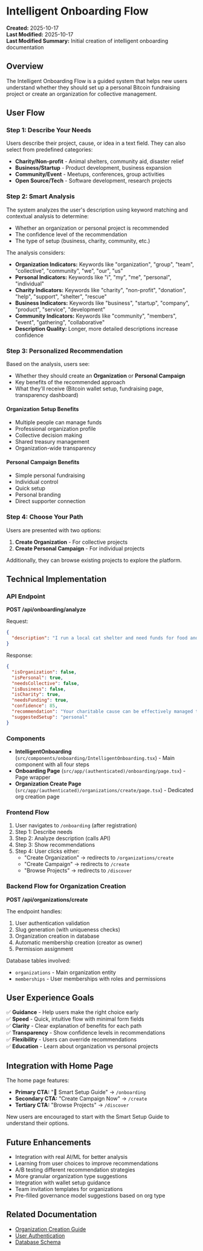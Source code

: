 # Intelligent Onboarding Flow

**Created:** 2025-10-17  
**Last Modified:** 2025-10-17  
**Last Modified Summary:** Initial creation of intelligent onboarding documentation

## Overview

The Intelligent Onboarding Flow is a guided system that helps new users understand whether they should set up a personal Bitcoin fundraising project or create an organization for collective management.

## User Flow

### Step 1: Describe Your Needs
Users describe their project, cause, or idea in a text field. They can also select from predefined categories:
- **Charity/Non-profit** - Animal shelters, community aid, disaster relief
- **Business/Startup** - Product development, business expansion
- **Community/Event** - Meetups, conferences, group activities
- **Open Source/Tech** - Software development, research projects

### Step 2: Smart Analysis
The system analyzes the user's description using keyword matching and contextual analysis to determine:
- Whether an organization or personal project is recommended
- The confidence level of the recommendation
- The type of setup (business, charity, community, etc.)

The analysis considers:
- **Organization Indicators:** Keywords like "organization", "group", "team", "collective", "community", "we", "our", "us"
- **Personal Indicators:** Keywords like "i", "my", "me", "personal", "individual"
- **Charity Indicators:** Keywords like "charity", "non-profit", "donation", "help", "support", "shelter", "rescue"
- **Business Indicators:** Keywords like "business", "startup", "company", "product", "service", "development"
- **Community Indicators:** Keywords like "community", "members", "event", "gathering", "collaborative"
- **Description Quality:** Longer, more detailed descriptions increase confidence

### Step 3: Personalized Recommendation
Based on the analysis, users see:
- Whether they should create an **Organization** or **Personal Campaign**
- Key benefits of the recommended approach
- What they'll receive (Bitcoin wallet setup, fundraising page, transparency dashboard)

#### Organization Setup Benefits
- Multiple people can manage funds
- Professional organization profile
- Collective decision making
- Shared treasury management
- Organization-wide transparency

#### Personal Campaign Benefits
- Simple personal fundraising
- Individual control
- Quick setup
- Personal branding
- Direct supporter connection

### Step 4: Choose Your Path
Users are presented with two options:
1. **Create Organization** - For collective projects
2. **Create Personal Campaign** - For individual projects

Additionally, they can browse existing projects to explore the platform.

## Technical Implementation

### API Endpoint

**POST /api/onboarding/analyze**

Request:
```json
{
  "description": "I run a local cat shelter and need funds for food and medical care..."
}
```

Response:
```json
{
  "isOrganization": false,
  "isPersonal": true,
  "needsCollective": false,
  "isBusiness": false,
  "isCharity": true,
  "needsFunding": true,
  "confidence": 85,
  "recommendation": "Your charitable cause can be effectively managed through a personal project...",
  "suggestedSetup": "personal"
}
```

### Components

- **IntelligentOnboarding** (`src/components/onboarding/IntelligentOnboarding.tsx`) - Main component with all four steps
- **Onboarding Page** (`src/app/(authenticated)/onboarding/page.tsx`) - Page wrapper
- **Organization Create Page** (`src/app/(authenticated)/organizations/create/page.tsx`) - Dedicated org creation page

### Frontend Flow

1. User navigates to `/onboarding` (after registration)
2. Step 1: Describe needs
3. Step 2: Analyze description (calls API)
4. Step 3: Show recommendations
5. Step 4: User clicks either:
   - "Create Organization" → redirects to `/organizations/create`
   - "Create Campaign" → redirects to `/create`
   - "Browse Projects" → redirects to `/discover`

### Backend Flow for Organization Creation

**POST /api/organizations/create**

The endpoint handles:
1. User authentication validation
2. Slug generation (with uniqueness checks)
3. Organization creation in database
4. Automatic membership creation (creator as owner)
5. Permission assignment

Database tables involved:
- `organizations` - Main organization entity
- `memberships` - User memberships with roles and permissions

## User Experience Goals

✅ **Guidance** - Help users make the right choice early  
✅ **Speed** - Quick, intuitive flow with minimal form fields  
✅ **Clarity** - Clear explanation of benefits for each path  
✅ **Transparency** - Show confidence levels in recommendations  
✅ **Flexibility** - Users can override recommendations  
✅ **Education** - Learn about organization vs personal projects  

## Integration with Home Page

The home page features:
- **Primary CTA:** "🚀 Smart Setup Guide" → `/onboarding`
- **Secondary CTA:** "Create Campaign Now" → `/create`
- **Tertiary CTA:** "Browse Projects" → `/discover`

New users are encouraged to start with the Smart Setup Guide to understand their options.

## Future Enhancements

- Integration with real AI/ML for better analysis
- Learning from user choices to improve recommendations
- A/B testing different recommendation strategies
- More granular organization type suggestions
- Integration with wallet setup guidance
- Team invitation templates for organizations
- Pre-filled governance model suggestions based on org type

## Related Documentation

- [Organization Creation Guide](/docs/features/organizations.md)
- [User Authentication](/docs/security/authentication.md)
- [Database Schema](/docs/architecture/database-schema.md)

